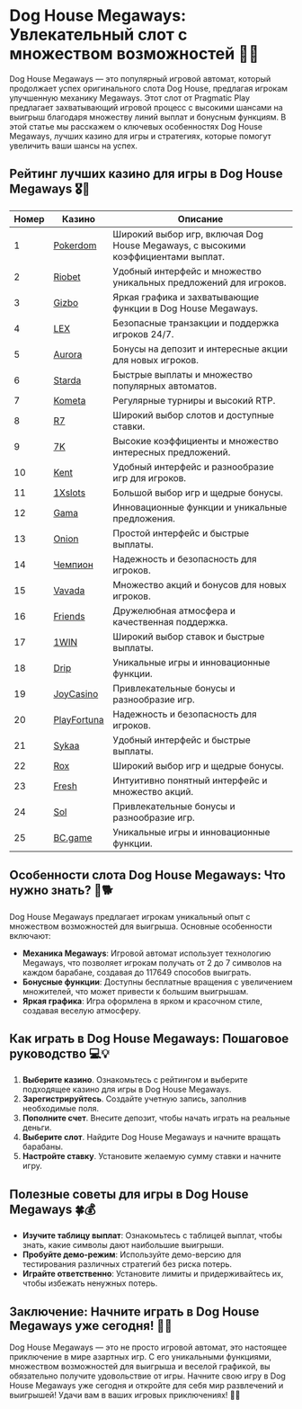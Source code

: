 # Dog House Megaways: Увлекательный слот с множеством возможностей 🎰🐶

Dog House Megaways — это популярный игровой автомат, который продолжает успех оригинального слота Dog House, предлагая игрокам улучшенную механику Megaways. Этот слот от Pragmatic Play предлагает захватывающий игровой процесс с высокими шансами на выигрыш благодаря множеству линий выплат и бонусным функциям. В этой статье мы расскажем о ключевых особенностях Dog House Megaways, лучших казино для игры и стратегиях, которые помогут увеличить ваши шансы на успех.

## Рейтинг лучших казино для игры в Dog House Megaways 🎖️🌟

| Номер | Казино | Описание |
|-------|--------|----------|
| 1 | [Pokerdom](https://brandplay.link/4k77v2yx) | Широкий выбор игр, включая Dog House Megaways, с высокими коэффициентами выплат. |
| 2 | [Riobet](https://brandplay.link/7xBLTPyj) | Удобный интерфейс и множество уникальных предложений для игроков. |
| 3 | [Gizbo](https://brandplay.link/bprXw4YV) | Яркая графика и захватывающие функции в Dog House Megaways. |
| 4 | [LEX](https://brandplay.link/zW4hdDFV) | Безопасные транзакции и поддержка игроков 24/7. |
| 5 | [Aurora](https://10trafic-stat2.com/click/668546556bcc6313411604bd/6766/13032/subaccount) | Бонусы на депозит и интересные акции для новых игроков. |
| 6 | [Starda](https://brandplay.link/fB7xwRFL) | Быстрые выплаты и множество популярных автоматов. |
| 7 | [Kometa](https://brandplay.link/8ZymQJV8) | Регулярные турниры и высокий RTP. |
| 8 | [R7](https://brandplay.link/bMd3Yjsw) | Широкий выбор слотов и доступные ставки. |
| 9 | [7K](https://brandplay.link/BvQyFShp) | Высокие коэффициенты и множество интересных предложений. |
| 10 | [Kent](https://brandplay.link/Fv2WP3js) | Удобный интерфейс и разнообразие игр для игроков. |
| 11 | [1Xslots](https://brandplay.link/hSB1khtr) | Большой выбор игр и щедрые бонусы. |
| 12 | [Gama](https://brandplay.link/j6NMKsDz) | Инновационные функции и уникальные предложения. |
| 13 | [Onion](https://brandplay.link/zBGRVpQ9) | Простой интерфейс и быстрые выплаты. |
| 14 | [Чемпион](https://temon-gter.cfd/go/lRq?p80412p304504pcc44t17455) | Надежность и безопасность для игроков. |
| 15 | [Vavada](https://vavadapartner.pro/?promo=ea5c9275-6854-4505-94fc-95ab18221945-linkb2) | Множество акций и бонусов для новых игроков. |
| 16 | [Friends](https://gofriends.vc/linkb2) | Дружелюбная атмосфера и качественная поддержка. |
| 17 | [1WIN](https://brandplay.link/smXVpBbG) | Широкий выбор ставок и быстрые выплаты. |
| 18 | [Drip](https://drp-ircp01.com/c07e6a3db) | Уникальные игры и инновационные функции. |
| 19 | [JoyCasino](https://rpc30.call2me.pro/?/ru/registration?apkpop=0&partner=p24970p3291217pc98f) | Привлекательные бонусы и разнообразие игр. |
| 20 | [PlayFortuna](https://fortunapromo.net/alt/playfortuna/registration?0dc4a9362a71feb7e3f165fb8e766f70) | Надежность и безопасность для игроков. |
| 21 | [Sykaa](https://s-two-way.com/?source=linkb2&pid=30697) | Удобный интерфейс и быстрые выплаты. |
| 22 | [Rox](https://rox-pvwfpjgcxe.com/cb1ee18a5) | Широкий выбор игр и щедрые бонусы. |
| 23 | [Fresh](https://fresh-eumwkxwao.com/c3f7b485d) | Интуитивно понятный интерфейс и множество акций. |
| 24 | [Sol](https://sol-mmtdzfbaco.com/cb2415bca) | Привлекательные бонусы и разнообразие игр. |
| 25 | [BC.game](https://partnerbcgame.com/dcc53d441) | Уникальные игры и инновационные функции. |

## Особенности слота Dog House Megaways: Что нужно знать? 🎉🐕

Dog House Megaways предлагает игрокам уникальный опыт с множеством возможностей для выигрыша. Основные особенности включают:

- **Механика Megaways**: Игровой автомат использует технологию Megaways, что позволяет игрокам получать от 2 до 7 символов на каждом барабане, создавая до 117649 способов выиграть.
- **Бонусные функции**: Доступны бесплатные вращения с увеличением множителей, что может привести к большим выигрышам.
- **Яркая графика**: Игра оформлена в ярком и красочном стиле, создавая веселую атмосферу.

## Как играть в Dog House Megaways: Пошаговое руководство 💻💡

1. **Выберите казино**. Ознакомьтесь с рейтингом и выберите подходящее казино для игры в Dog House Megaways.
2. **Зарегистрируйтесь**. Создайте учетную запись, заполнив необходимые поля.
3. **Пополните счет**. Внесите депозит, чтобы начать играть на реальные деньги.
4. **Выберите слот**. Найдите Dog House Megaways и начните вращать барабаны.
5. **Настройте ставку**. Установите желаемую сумму ставки и начните игру.

## Полезные советы для игры в Dog House Megaways 🍀💰

- **Изучите таблицу выплат**: Ознакомьтесь с таблицей выплат, чтобы знать, какие символы дают наибольшие выигрыши.
- **Пробуйте демо-режим**: Используйте демо-версию для тестирования различных стратегий без риска потерь.
- **Играйте ответственно**: Установите лимиты и придерживайтесь их, чтобы избежать ненужных потерь.

## Заключение: Начните играть в Dog House Megaways уже сегодня! 🌟🎊

Dog House Megaways — это не просто игровой автомат, это настоящее приключение в мире азартных игр. С его уникальными функциями, множеством возможностей для выигрыша и веселой графикой, вы обязательно получите удовольствие от игры. Начните свою игру в Dog House Megaways уже сегодня и откройте для себя мир развлечений и выигрышей! Удачи вам в ваших игровых приключениях! 🎉✨
